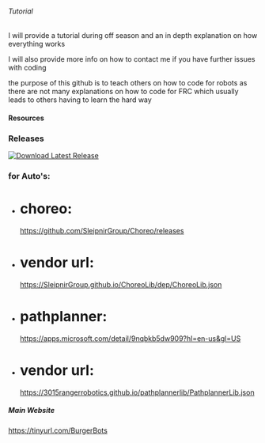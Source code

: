 ###### Tutorial
I will provide a tutorial during off season and an in depth explanation on how everything works 

I will also provide more info on how to contact me if you have further issues with coding 

the purpose of this github is to teach others on how to code for robots as there are not many explanations on how to code for FRC which usually leads to others having to learn the hard way
#### Resources

### Releases
[![Download Latest Release](https://img.shields.io/badge/Download-Latest%20Release-blue.svg)](https://github.com/Deadshot222224/FRC-4455/releases)

### for Auto's:

 - # choreo: 
      https://github.com/SleipnirGroup/Choreo/releases

  - # vendor url: 
      https://SleipnirGroup.github.io/ChoreoLib/dep/ChoreoLib.json

 - # pathplanner: 
      https://apps.microsoft.com/detail/9nqbkb5dw909?hl=en-us&gl=US

  - # vendor url: 
      https://3015rangerrobotics.github.io/pathplannerlib/PathplannerLib.json

##### Main Website
  https://tinyurl.com/BurgerBots

